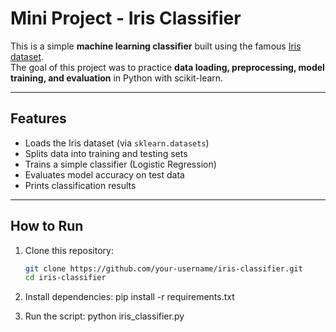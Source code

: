 # Mini Project - Iris Classifier

This is a simple **machine learning classifier** built using the famous [Iris dataset](https://archive.ics.uci.edu/dataset/53/iris).  
The goal of this project was to practice **data loading, preprocessing, model training, and evaluation** in Python with scikit-learn.

---

## Features
- Loads the Iris dataset (via `sklearn.datasets`)
- Splits data into training and testing sets
- Trains a simple classifier (Logistic Regression)
- Evaluates model accuracy on test data
- Prints classification results

---

## How to Run
1. Clone this repository:
   ```bash
   git clone https://github.com/your-username/iris-classifier.git
   cd iris-classifier
   
2. Install dependencies:
  pip install -r requirements.txt

3. Run the script:
  python iris_classifier.py
